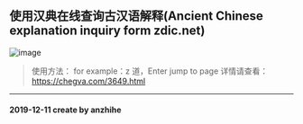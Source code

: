 ## 使用汉典在线查询古汉语解释(Ancient Chinese explanation inquiry form zdic.net)
![image](https://github.com/anzhihe/Efficient-office/blob/master/ancient-chinese-zdic/zdic.gif)
> 使用方法：
for example：z 道，Enter jump to page
详情请查看：https://chegva.com/3649.html
---
#### 2019-12-11 create by anzhihe

